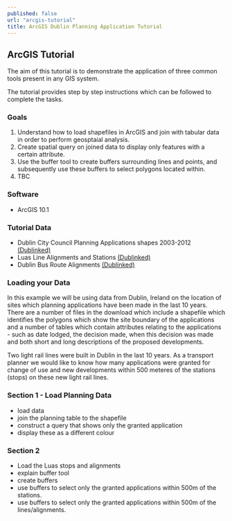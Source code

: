 ```yaml
---
published: false
url: "arcgis-tutorial"
title: ArcGIS Dublin Planning Application Tutorial
---
```


## ArcGIS Tutorial 

The aim of this tutorial is to demonstrate the application of three common tools present in any GIS system.

The tutorial provides step by step instructions which can be followed to complete the tasks.

### Goals
1. Understand how to load shapefiles in ArcGIS and join with tabular data in order to perform geosptaial analysis. 
2. Create spatial query on joined data to display only features with a certain attribute. 
3. Use the buffer tool to create buffers surrounding lines and points, and subsequently use these buffers to select polygons located within.
4. TBC

### Software
- ArcGIS 10.1

### Tutorial Data

- Dublin City Council Planning Applications shapes 2003-2012 [(Dublinked)](http://dublinked.com/datastore/datasets/dataset-303.php)
- Luas Line Alignments and Stations [(Dublinked)](http://dublinked.com/datastore/datasets/dataset-301.php)
- Dublin Bus Route Alignments [(Dublinked)](http://dublinked.com/datastore/datasets/dataset-258.php)

### Loading your Data
In this example we will be using data from Dublin, Ireland on the location of sites which planning applications have been made in the last 10 years. There are a number of files in the download which include a shapefile which identifies the polygons which show the site boundary of the applications and a number of tables which contain attributes relating to the applications - such as date lodged, the decision made, when this decision was made and both short and long descriptions of the proposed developments.

Two light rail lines were built in Dublin in the last 10 years. As a transport planner we would like to know how many applications were granted for change of use and new developments within 500 meteres of the stations (stops) on these new light rail lines.

### Section 1 - Load Planning Data
- load data
- join the planning table to the shapefile
- construct a query that shows only the granted application
- display these as a different colour

### Section 2
- Load the Luas stops and alignments
- explain buffer tool
- create buffers
- use buffers to select only the granted applications within 500m of the stations.
- use buffers to select only the granted applications within 500m of the lines/alignments.




